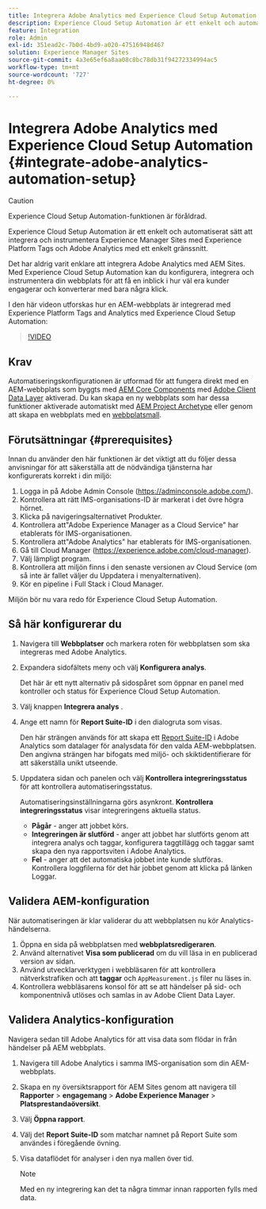 ```yaml
---
title: Integrera Adobe Analytics med Experience Cloud Setup Automation
description: Experience Cloud Setup Automation är ett enkelt och automatiserat sätt att integrera och instrumentera Experience Manager Sites med Experience Platform Tags och Adobe Analytics med ett enkelt gränssnitt. Lär dig hur du använder den automatiska konfigurationen med din egen webbplats.
feature: Integration
role: Admin
exl-id: 351ead2c-7b0d-4bd9-a020-47516948d467
solution: Experience Manager Sites
source-git-commit: 4a3e65ef6a8aa08c8bc78db31f94272334994ac5
workflow-type: tm+mt
source-wordcount: '727'
ht-degree: 0%

---
```


# Integrera Adobe Analytics med Experience Cloud Setup Automation {#integrate-adobe-analytics-automation-setup}

>[!CAUTION]
>
>Experience Cloud Setup Automation-funktionen är föråldrad.

Experience Cloud Setup Automation är ett enkelt och automatiserat sätt att integrera och instrumentera Experience Manager Sites med Experience Platform Tags och Adobe Analytics med ett enkelt gränssnitt.

Det har aldrig varit enklare att integrera Adobe Analytics med AEM Sites. Med Experience Cloud Setup Automation kan du konfigurera, integrera och instrumentera din webbplats för att få en inblick i hur väl era kunder engagerar och konverterar med bara några klick.

I den här videon utforskas hur en AEM-webbplats är integrerad med Experience Platform Tags and Analytics med Experience Cloud Setup Automation:

>[!VIDEO](https://video.tv.adobe.com/v/345372/?quality=12)

## Krav

Automatiseringskonfigurationen är utformad för att fungera direkt med en AEM-webbplats som byggts med [AEM Core Components](https://experienceleague.adobe.com/docs/experience-manager-core-components/using/introduction.html?lang=sv-SE) med [Adobe Client Data Layer](https://experienceleague.adobe.com/docs/experience-manager-core-components/using/developing/data-layer/overview.html?lang=sv-SE) aktiverad. Du kan skapa en ny webbplats som har dessa funktioner aktiverade automatiskt med [AEM Project Archetype](https://experienceleague.adobe.com/docs/experience-manager-core-components/using/developing/archetype/overview.html?lang=sv-SE) eller genom att skapa en webbplats med en [webbplatsmall](/help/journey-sites/quick-site/create-site.md).

## Förutsättningar {#prerequisites}

Innan du använder den här funktionen är det viktigt att du följer dessa anvisningar för att säkerställa att de nödvändiga tjänsterna har konfigurerats korrekt i din miljö:

1. Logga in på Adobe Admin Console (https://adminconsole.adobe.com/).
1. Kontrollera att rätt IMS-organisations-ID är markerat i det övre högra hörnet.
1. Klicka på navigeringsalternativet Produkter.
1. Kontrollera att&quot;Adobe Experience Manager as a Cloud Service&quot; har etablerats för IMS-organisationen.
1. Kontrollera att&quot;Adobe Analytics&quot; har etablerats för IMS-organisationen.
1. Gå till Cloud Manager (https://experience.adobe.com/cloud-manager).
1. Välj lämpligt program.
1. Kontrollera att miljön finns i den senaste versionen av Cloud Service (om så inte är fallet väljer du Uppdatera i menyalternativen).
1. Kör en pipeline i Full Stack i Cloud Manager.

Miljön bör nu vara redo för Experience Cloud Setup Automation.

## Så här konfigurerar du

1. Navigera till **Webbplatser** och markera roten för webbplatsen som ska integreras med Adobe Analytics.
1. Expandera sidofältets meny och välj **Konfigurera analys**.

   Det här är ett nytt alternativ på sidospåret som öppnar en panel med kontroller och status för Experience Cloud Setup Automation.
1. Välj knappen **Integrera analys** .
1. Ange ett namn för **Report Suite-ID** i den dialogruta som visas.

   Den här strängen används för att skapa ett [Report Suite-ID](https://experienceleague.adobe.com/docs/analytics/admin/manage-report-suites/new-report-suite/t-create-a-report-suite.html?lang=sv-SE) i Adobe Analytics som datalager för analysdata för den valda AEM-webbplatsen. Den angivna strängen har bifogats med miljö- och skiktidentifierare för att säkerställa unikt utseende.

1. Uppdatera sidan och panelen och välj **Kontrollera integreringsstatus** för att kontrollera automatiseringsstatus.

   Automatiseringsinställningarna görs asynkront. **Kontrollera integreringsstatus** visar integreringens aktuella status.

   * **Pågår** - anger att jobbet körs.
   * **Integreringen är slutförd** - anger att jobbet har slutförts genom att integrera analys och taggar, konfigurera taggtillägg och taggar samt skapa den nya rapportsviten i Adobe Analytics.
   * **Fel** - anger att det automatiska jobbet inte kunde slutföras. Kontrollera loggfilerna för det här jobbet genom att klicka på länken Loggar.

## Validera AEM-konfiguration

När automatiseringen är klar validerar du att webbplatsen nu kör Analytics-händelserna.

1. Öppna en sida på webbplatsen med **webbplatsredigeraren**.
1. Använd alternativet **Visa som publicerad** om du vill läsa in en publicerad version av sidan.
1. Använd utvecklarverktygen i webbläsaren för att kontrollera nätverkstrafiken och att **taggar** och `AppMeasurement.js` filer nu läses in.
1. Kontrollera webbläsarens konsol för att se att händelser på sid- och komponentnivå utlöses och samlas in av Adobe Client Data Layer.

## Validera Analytics-konfiguration

Navigera sedan till Adobe Analytics för att visa data som flödar in från händelser på AEM webbplats.

1. Navigera till Adobe Analytics i samma IMS-organisation som din AEM-webbplats.
1. Skapa en ny översiktsrapport för AEM Sites genom att navigera till **Rapporter** > **engagemang** > **Adobe Experience Manager** > **Platsprestandaöversikt**.
1. Välj **Öppna rapport**.
1. Välj det **Report Suite-ID** som matchar namnet på Report Suite som användes i föregående övning.
1. Visa dataflödet för analyser i den nya mallen över tid.

   >[!NOTE]
   >
   > Med en ny integrering kan det ta några timmar innan rapporten fylls med data.
